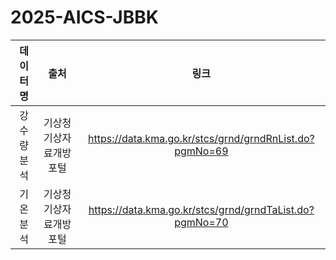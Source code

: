 # 2025-AICS-JBBK

| 데이터명 | 출처 | 링크 |
|:------:|:------:|:------:|
| 강수량분석 | 기상청 기상자료개방포털 | https://data.kma.go.kr/stcs/grnd/grndRnList.do?pgmNo=69 |
| 기온분석 | 기상청 기상자료개방포털 |  https://data.kma.go.kr/stcs/grnd/grndTaList.do?pgmNo=70 |
